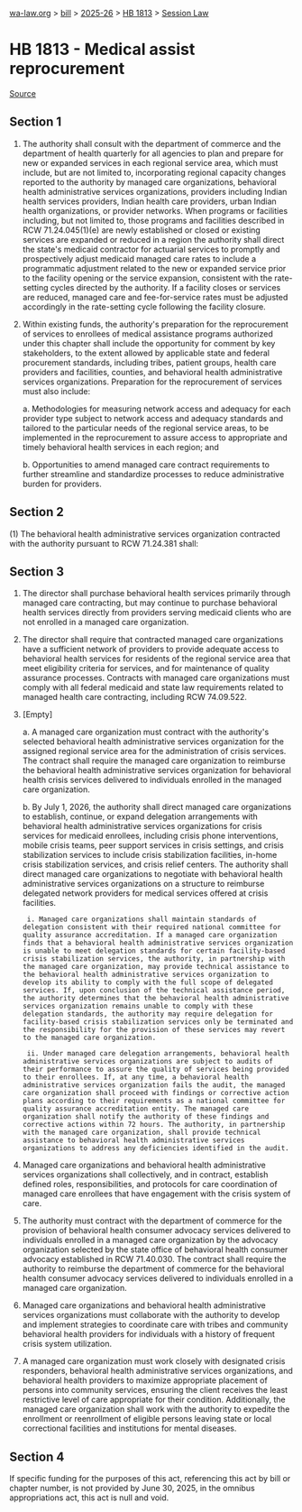 [wa-law.org](/) > [bill](/bill/) > [2025-26](/bill/2025-26/) > [HB 1813](/bill/2025-26/hb/1813/) > [Session Law](/bill/2025-26/hb/1813/S2.SL/)

# HB 1813 - Medical assist reprocurement

[Source](http://lawfilesext.leg.wa.gov/biennium/2025-26/Pdf/Bills/Session%20Laws/House/1813-S2.SL.pdf)

## Section 1
1. The authority shall consult with the department of commerce and the department of health quarterly for all agencies to plan and prepare for new or expanded services in each regional service area, which must include, but are not limited to, incorporating regional capacity changes reported to the authority by managed care organizations, behavioral health administrative services organizations, providers including Indian health services providers, Indian health care providers, urban Indian health organizations, or provider networks. When programs or facilities including, but not limited to, those programs and facilities described in RCW 71.24.045(1)(e) are newly established or closed or existing services are expanded or reduced in a region the authority shall direct the state's medicaid contractor for actuarial services to promptly and prospectively adjust medicaid managed care rates to include a programmatic adjustment related to the new or expanded service prior to the facility opening or the service expansion, consistent with the rate-setting cycles directed by the authority. If a facility closes or services are reduced, managed care and fee-for-service rates must be adjusted accordingly in the rate-setting cycle following the facility closure.

2. Within existing funds, the authority's preparation for the reprocurement of services to enrollees of medical assistance programs authorized under this chapter shall include the opportunity for comment by key stakeholders, to the extent allowed by applicable state and federal procurement standards, including tribes, patient groups, health care providers and facilities, counties, and behavioral health administrative services organizations. Preparation for the reprocurement of services must also include:

    a. Methodologies for measuring network access and adequacy for each provider type subject to network access and adequacy standards and tailored to the particular needs of the regional service areas, to be implemented in the reprocurement to assure access to appropriate and timely behavioral health services in each region; and

    b. Opportunities to amend managed care contract requirements to further streamline and standardize processes to reduce administrative burden for providers.

## Section 2
(1) The behavioral health administrative services organization contracted with the authority pursuant to RCW 71.24.381 shall:

## Section 3
1. The director shall purchase behavioral health services primarily through managed care contracting, but may continue to purchase behavioral health services directly from providers serving medicaid clients who are not enrolled in a managed care organization.

2. The director shall require that contracted managed care organizations have a sufficient network of providers to provide adequate access to behavioral health services for residents of the regional service area that meet eligibility criteria for services, and for maintenance of quality assurance processes. Contracts with managed care organizations must comply with all federal medicaid and state law requirements related to managed health care contracting, including RCW 74.09.522.

3. [Empty]

    a. A managed care organization must contract with the authority's selected behavioral health administrative services organization for the assigned regional service area for the administration of crisis services. The contract shall require the managed care organization to reimburse the behavioral health administrative services organization for behavioral health crisis services delivered to individuals enrolled in the managed care organization.

    b. By July 1, 2026, the authority shall direct managed care organizations to establish, continue, or expand delegation arrangements with behavioral health administrative services organizations for crisis services for medicaid enrollees, including crisis phone interventions, mobile crisis teams, peer support services in crisis settings, and crisis stabilization services to include crisis stabilization facilities, in-home crisis stabilization services, and crisis relief centers. The authority shall direct managed care organizations to negotiate with behavioral health administrative services organizations on a structure to reimburse delegated network providers for medical services offered at crisis facilities.

        i. Managed care organizations shall maintain standards of delegation consistent with their required national committee for quality assurance accreditation. If a managed care organization finds that a behavioral health administrative services organization is unable to meet delegation standards for certain facility-based crisis stabilization services, the authority, in partnership with the managed care organization, may provide technical assistance to the behavioral health administrative services organization to develop its ability to comply with the full scope of delegated services. If, upon conclusion of the technical assistance period, the authority determines that the behavioral health administrative services organization remains unable to comply with these delegation standards, the authority may require delegation for facility-based crisis stabilization services only be terminated and the responsibility for the provision of these services may revert to the managed care organization.

        ii. Under managed care delegation arrangements, behavioral health administrative services organizations are subject to audits of their performance to assure the quality of services being provided to their enrollees. If, at any time, a behavioral health administrative services organization fails the audit, the managed care organization shall proceed with findings or corrective action plans according to their requirements as a national committee for quality assurance accreditation entity. The managed care organization shall notify the authority of these findings and corrective actions within 72 hours. The authority, in partnership with the managed care organization, shall provide technical assistance to behavioral health administrative services organizations to address any deficiencies identified in the audit.

4. Managed care organizations and behavioral health administrative services organizations shall collectively, and in contract, establish defined roles, responsibilities, and protocols for care coordination of managed care enrollees that have engagement with the crisis system of care.

5. The authority must contract with the department of commerce for the provision of behavioral health consumer advocacy services delivered to individuals enrolled in a managed care organization by the advocacy organization selected by the state office of behavioral health consumer advocacy established in RCW 71.40.030. The contract shall require the authority to reimburse the department of commerce for the behavioral health consumer advocacy services delivered to individuals enrolled in a managed care organization.

6. Managed care organizations and behavioral health administrative services organizations must collaborate with the authority  to develop and implement strategies to coordinate care with tribes and community behavioral health providers for individuals with a history of frequent crisis system utilization.

7. A managed care organization must work closely with designated crisis responders, behavioral health administrative services organizations, and behavioral health providers to maximize appropriate placement of persons into community services, ensuring the client receives the least restrictive level of care appropriate for their condition. Additionally, the managed care organization shall work with the authority to expedite the enrollment or reenrollment of eligible persons leaving state or local correctional facilities and institutions for mental diseases.

## Section 4
If specific funding for the purposes of this act, referencing this act by bill or chapter number, is not provided by June 30, 2025, in the omnibus appropriations act, this act is null and void.
